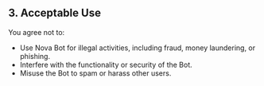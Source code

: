 ## 3. Acceptable Use

You agree not to:

* Use Nova Bot for illegal activities, including fraud, money laundering, or phishing.
* Interfere with the functionality or security of the Bot.
* Misuse the Bot to spam or harass other users.
